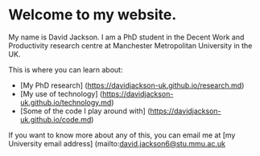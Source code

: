 # Welcome to my website.

My name is David Jackson. I am a PhD student in the Decent Work and Productivity research centre at Manchester Metropolitan University in the UK.

This is where you can learn about:

* [My PhD research] (https://davidjackson-uk.github.io/research.md)
* [My use of technology] (https://davidjackson-uk.github.io/technology.md)
* [Some of the code I play around with] (https://davidjackson-uk.github.io/code.md)

If you want to know more about any of this, you can email me at [my University email address] (mailto:david.jackson6@stu.mmu.ac.uk
